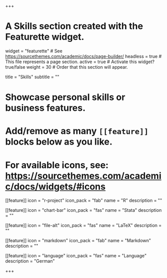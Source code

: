 +++
# A Skills section created with the Featurette widget.
widget = "featurette"  # See https://sourcethemes.com/academic/docs/page-builder/
headless = true  # This file represents a page section.
active = true  # Activate this widget? true/false
weight = 30  # Order that this section will appear.

title = "Skills"
subtitle = ""

# Showcase personal skills or business features.
# 
# Add/remove as many `[[feature]]` blocks below as you like.
# 
# For available icons, see: https://sourcethemes.com/academic/docs/widgets/#icons

[[feature]]
  icon = "r-project"
  icon_pack = "fab"
  name = "R"
  description = ""
  
[[feature]]
  icon = "chart-bar"
  icon_pack = "fas"
  name = "Stata"
  description = ""
  
[[feature]]
  icon = "file-alt"
  icon_pack = "fas"
  name = "LaTeX"
  description = ""

[[feature]]
  icon = "markdown"
  icon_pack = "fab"
  name = "Markdown"
  description = ""


[[feature]]
  icon = "language"
  icon_pack = "fas"
  name = "Language"
  description = "German"


+++
